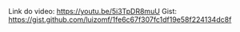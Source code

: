 Link do video: https://youtu.be/5i3TpDR8muU
Gist: https://gist.github.com/luizomf/1fe6c67f307fc1df19e58f224134dc8f
